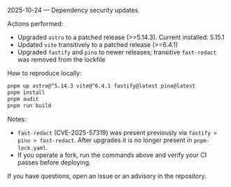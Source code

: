 2025-10-24 — Dependency security updates

Actions performed:

- Upgraded `astro` to a patched release (>=5.14.3). Current installed: 5.15.1
- Updated `vite` transitively to a patched release (>=6.4.1)
- Upgraded `fastify` and `pino` to newer releases; transitive `fast-redact` was removed from the lockfile

How to reproduce locally:

```bash
pnpm up astro@^5.14.3 vite@^6.4.1 fastify@latest pino@latest
pnpm install
pnpm audit
pnpm run build
```

Notes:
- `fast-redact` (CVE-2025-57319) was present previously via `fastify > pino > fast-redact`. After upgrades it is no longer present in `pnpm-lock.yaml`.
- If you operate a fork, run the commands above and verify your CI passes before deploying.

If you have questions, open an issue or an advisory in the repository.

